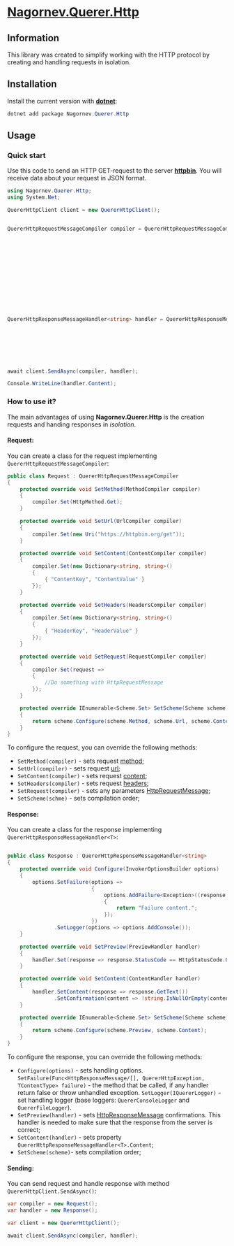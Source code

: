 # [Nagornev.Querer.Http](https://github.com/nagornev/Nagornev.Querer.Http)

## Information

This library was created to simplify working with the HTTP protocol by creating and handling requests in isolation.

## Installation

Install the current version with __[dotnet](https://dotnet.microsoft.com/ru-ru/)__:
```C#
dotnet add package Nagornev.Querer.Http
```

## Usage

### Quick start

Use this code to send an HTTP GET-request to the server __[httpbin](https://httpbin.org)__. You will receive data about your request in JSON format.

```C#
using Nagornev.Querer.Http;
using System.Net;

QuererHttpClient client = new QuererHttpClient();


QuererHttpRequestMessageCompiler compiler = QuererHttpRequestMessageCompilerBuilder.Create()
                                                                                      .UseMethod(c => c.Set(HttpMethod.Post))
                                                                                      .UseUrl(c => c.Set("http://httpbin.org/post"))
                                                                                      .UseHeaders(c => c.Set(new Dictionary<string, string>()
                                                                                                             {
                                                                                                                 { "Quick-Start-Header-Key", "QuickStartHeaderValue"}    
                                                                                                             }))
                                                                                      .UseContent(c => c.Set(new Dictionary<string, string>()
                                                                                                             {
                                                                                                                { "quickStartContentKey", "QuickStartContentValue"} 
                                                                                                             }))
                                                                                      .UseScheme(s => s.Default())
                                                                                   .Build();

QuererHttpResponseMessageHandler<string> handler = QuererHttpResponseMessageHandlerBuilder<string>.Create()
                                                                                                     .UseConfigure(h => h.SetFailure(options => options.AddFailure<Exception>((response, excepion) => "Failure content"))
                                                                                                                         .SetLogger(options=> options.AddConsole()))
                                                                                                     .UsePreview(h => h.Set(response => response.StatusCode == HttpStatusCode.OK))
                                                                                                     .UseContent(h => h.SetContent(response => response.GetText()))
                                                                                                     .UseScheme(s => s.Default())
                                                                                                   .Build();

await client.SendAsync(compiler, handler);

Console.WriteLine(handler.Content);
```

### How to use it?

The main advantages of using __Nagornev.Querer.Http__ is the creation requests and handing responses in _isolation_.

#### Request:

You can create a class for the request implementing ```QuererHttpRequestMessageCompiler```:

```C#
public class Request : QuererHttpRequestMessageCompiler
{
    protected override void SetMethod(MethodCompiler compiler)
    {
        compiler.Set(HttpMethod.Get);
    }

    protected override void SetUrl(UrlCompiler compiler)
    {
        compiler.Set(new Uri("https://httpbin.org/get"));
    }

    protected override void SetContent(ContentCompiler compiler)
    {
        compiler.Set(new Dictionary<string, string>()
        {
            { "ContentKey", "ContentValue" }
        });
    }

    protected override void SetHeaders(HeadersCompiler compiler)
    {
        compiler.Set(new Dictionary<string, string>()
        {
            { "HeaderKey", "HeaderValue" }
        });
    }

    protected override void SetRequest(RequestCompiler compiler)
    {
        compiler.Set(request =>
        {
            //Do something with HttpRequestMessage
        });
    }

    protected override IEnumerable<Scheme.Set> SetScheme(Scheme scheme)
    {
        return scheme.Configure(scheme.Method, scheme.Url, scheme.Content, scheme.Headers, scheme.Request);
    }
}
```

To configure the request, you can override the following methods:
- ```SetMethod(compiler)``` - sets request [method](https://learn.microsoft.com/ru-ru/dotnet/api/system.net.http.httpmethod?view=net-8.0);
- ```SetUrl(compiler)``` - sets request [url](https://learn.microsoft.com/ru-ru/dotnet/api/system.uri?view=net-8.0);
- ```SetContent(compiler)``` - sets request [content](https://learn.microsoft.com/ru-ru/dotnet/api/system.net.http.httpcontent?view=net-8.0);
- ```SetHeaders(compiler)``` - sets request [headers](https://learn.microsoft.com/ru-ru/dotnet/api/system.net.http.headers.httpheaders?view=net-8.0);
- ```SetRequest(compiler)``` - sets any parameters [HttpRequestMessage](https://learn.microsoft.com/ru-ru/dotnet/api/system.net.http.httprequestmessage?view=net-8.0);
- ```SetScheme(schme)``` - sets compilation order;

#### Response:

You can create a class for the response implementing ```QuererHttpResponseMessageHandler<T>```:

```C#

public class Response : QuererHttpResponseMessageHandler<string>
{
    protected override void Configure(InvokerOptionsBuilder options)
    {
        options.SetFailure(options =>
                           {
                               options.AddFailure<Exception>((response, exception) =>
                               {
                                   return "Failure content.";
                               });
                           })
               .SetLogger(options => options.AddConsole());
    }

    protected override void SetPreview(PreviewHandler handler)
    {
        handler.Set(response => response.StatusCode == HttpStatusCode.OK);
    }

    protected override void SetContent(ContentHandler handler)
    {
        handler.SetContent(response => response.GetText())
               .SetConfirmation(content => !string.IsNullOrEmpty(content));
    }

    protected override IEnumerable<Scheme.Set> SetScheme(Scheme scheme)
    {
        return scheme.Configure(scheme.Preview, scheme.Content);
    }
}
```

To configure the response, you can override the following methods:
- ```Configure(options)``` - sets handling options. ```SetFailure(Func<HttpResponseMessage/[], QuererHttpException, TContentType> failure)``` - the method that be called, if any handler return false or throw unhandled exception. 
                                                    ```SetLogger(IQuererLogger)``` - set handling logger (base loggers: ```QuererConsoleLogger``` and ```QuererFileLogger```).
- ```SetPreview(handler)``` - sets [HttpResponseMessage](https://learn.microsoft.com/ru-ru/dotnet/api/system.net.http.httpresponsemessage?view=net-8.0) confirmations. This handler is needed to make sure that the response from the server is correct;
- ```SetContent(handler)``` - sets property ```QuererHttpResponseMessageHandler<T>.Content```;
- ```SetScheme(scheme)```- sets compilation order;

#### Sending:

You can send request and handle response with method ```QuererHttpClient.SendAsync()```:

```C#
var compiler = new Request();
var handler = new Response();

var client = new QuererHttpClient();

await client.SendAsync(compiler, handler);
```
